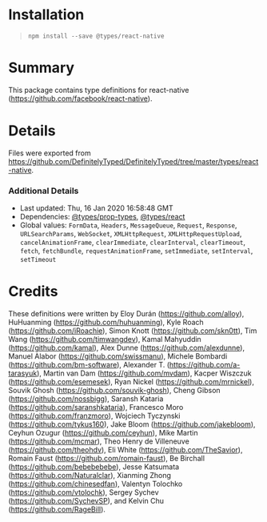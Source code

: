 # Installation
> `npm install --save @types/react-native`

# Summary
This package contains type definitions for react-native (https://github.com/facebook/react-native).

# Details
Files were exported from https://github.com/DefinitelyTyped/DefinitelyTyped/tree/master/types/react-native.

### Additional Details
 * Last updated: Thu, 16 Jan 2020 16:58:48 GMT
 * Dependencies: [@types/prop-types](https://npmjs.com/package/@types/prop-types), [@types/react](https://npmjs.com/package/@types/react)
 * Global values: `FormData`, `Headers`, `MessageQueue`, `Request`, `Response`, `URLSearchParams`, `WebSocket`, `XMLHttpRequest`, `XMLHttpRequestUpload`, `cancelAnimationFrame`, `clearImmediate`, `clearInterval`, `clearTimeout`, `fetch`, `fetchBundle`, `requestAnimationFrame`, `setImmediate`, `setInterval`, `setTimeout`

# Credits
These definitions were written by Eloy Durán (https://github.com/alloy), HuHuanming (https://github.com/huhuanming), Kyle Roach (https://github.com/iRoachie), Simon Knott (https://github.com/skn0tt), Tim Wang (https://github.com/timwangdev), Kamal Mahyuddin (https://github.com/kamal), Alex Dunne (https://github.com/alexdunne), Manuel Alabor (https://github.com/swissmanu), Michele Bombardi (https://github.com/bm-software), Alexander T. (https://github.com/a-tarasyuk), Martin van Dam (https://github.com/mvdam), Kacper Wiszczuk (https://github.com/esemesek), Ryan Nickel (https://github.com/mrnickel), Souvik Ghosh (https://github.com/souvik-ghosh), Cheng Gibson (https://github.com/nossbigg), Saransh Kataria (https://github.com/saranshkataria), Francesco Moro (https://github.com/franzmoro), Wojciech Tyczynski (https://github.com/tykus160), Jake Bloom (https://github.com/jakebloom), Ceyhun Ozugur (https://github.com/ceyhun), Mike Martin (https://github.com/mcmar), Theo Henry de Villeneuve (https://github.com/theohdv), Eli White (https://github.com/TheSavior), Romain Faust (https://github.com/romain-faust), Be Birchall (https://github.com/bebebebebe), Jesse Katsumata (https://github.com/Naturalclar), Xianming Zhong (https://github.com/chinesedfan), Valentyn Tolochko (https://github.com/vtolochk), Sergey Sychev (https://github.com/SychevSP), and Kelvin Chu (https://github.com/RageBill).
